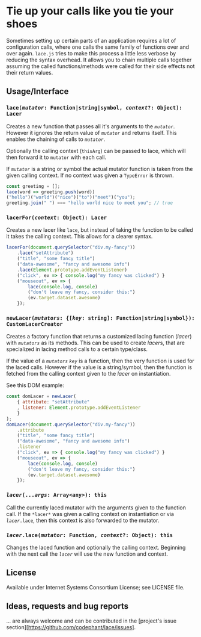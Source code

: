 # Tie up your calls like you tie your shoes

Sometimes setting up certain parts of an application requires a lot of
configuration calls, where one calls the same family of functions over and over
again. `lace.js` tries to make this process a little less verbose by reducing
the syntax overhead. It allows you to chain multiple calls together assuming
the called functions/methods were called for their side effects not their
return values.

## Usage/Interface

### `lace(`*`mutator`*`: Function|string|symbol, `*`context`*`?: Object): Lacer`

Creates a new function that passes all it's arguments to the *`mutator`*.
However it ignores the return value of *`mutator`* and returns itself.
This enables the chaining of calls to *`mutator`*.

Optionally the calling context (`thisArg`) can be passed to lace, which will
then forward it to `mutator` with each call.

If *`mutator`* is a string or symbol the actual mutator function is taken from
the given calling context. If no context was given a `TypeError` is thrown.

```js
const greeting = [];
lace(word => greeting.push(word))
("hello")("world")("nice")("to")("meet")("you");
greeting.join(" ") === "hello world nice to meet you"; // true
```

### `lacerFor(`*`context`*`: Object): Lacer`

Creates a new lacer like `lace`, but instead of taking the function to be called
it takes the calling context. This allows for a clearer syntax.

```js
lacerFor(document.querySelector("div.my-fancy"))
	.lace("setAttribute")
	("title", "some fancy title")
	("data-awesome", "fancy and awesome info")
	.lace(Element.prototype.addEventListener)
	("click", ev => { console.log("my fancy was clicked") }
	("mouseout", ev => {
		lace(console.log, console)
		("don't leave my fancy, consider this:")
		(ev.target.dataset.awesome)
	});
```

### `newLacer(`*`mutators`*`: {[`*`key`*`: string]: Function|string|symbol}): CustomLacerCreator`

Creates a factory function that returns a customized lacing function (*lacer*)
with *`mutators`* as its methods. This can be used to create *lacer*s, that are
specialized in lacing method calls to a certain type/class.

If the value of a *`mutators` `key`* is a function, then the very function is
used for the laced calls. However if the value is a string/symbol, then the function
is fetched from the calling context given to the *lacer* on instantiation.

See this DOM example:

```js
const domLacer = newLacer(
	{ attribute: "setAttribute"
	, listener: Element.prototype.addEventListener
	}
);
domLacer(document.querySelector("div.my-fancy"))
	.attribute
	("title", "some fancy title")
	("data-awesome", "fancy and awesome info")
	.listener
	("click", ev => { console.log("my fancy was clicked") }
	("mouseout", ev => {
		lace(console.log, console)
		("don't leave my fancy, consider this:")
		(ev.target.dataset.awesome)
	});
```

### *`lacer`*`(...`*`args`*`: Array<any>): this`

Call the currently laced mutator with the arguments given to the function call.
If the `*lacer*` was given a calling context on instantiation or via
*`lacer`*`.lace`, then this context is also forwarded to the mutator.


### *`lacer`*`.lace(`*`mutator`*`: Function, `*`context`*`?: Object): this`

Changes the laced function and optionally the calling context.
Beginning with the next call the *`lacer`* will use the new function and context.

## License

Available under Internet Systems Consortium License; see LICENSE file.

## Ideas, requests and bug reports

... are always welcome and can be contributed in the
[project's issue section][https://github.com/codephant/lace/issues].